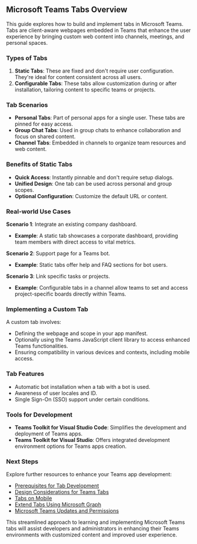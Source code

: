 ## Microsoft Teams Tabs Overview

This guide explores how to build and implement tabs in Microsoft Teams. Tabs are client-aware webpages embedded in Teams that enhance the user experience by bringing custom web content into channels, meetings, and personal spaces.

### Types of Tabs

1. **Static Tabs**: These are fixed and don't require user configuration. They're ideal for content consistent across all users.
2. **Configurable Tabs**: These tabs allow customization during or after installation, tailoring content to specific teams or projects.

### Tab Scenarios

- **Personal Tabs**: Part of personal apps for a single user. These tabs are pinned for easy access.
- **Group Chat Tabs**: Used in group chats to enhance collaboration and focus on shared content.
- **Channel Tabs**: Embedded in channels to organize team resources and web content.

### Benefits of Static Tabs

- **Quick Access**: Instantly pinnable and don't require setup dialogs.
- **Unified Design**: One tab can be used across personal and group scopes.
- **Optional Configuration**: Customize the default URL or content.

### Real-world Use Cases

**Scenario 1**: Integrate an existing company dashboard.
- **Example**: A static tab showcases a corporate dashboard, providing team members with direct access to vital metrics.

**Scenario 2**: Support page for a Teams bot.
- **Example**: Static tabs offer help and FAQ sections for bot users.

**Scenario 3**: Link specific tasks or projects.
- **Example**: Configurable tabs in a channel allow teams to set and access project-specific boards directly within Teams.

### Implementing a Custom Tab

A custom tab involves:
- Defining the webpage and scope in your app manifest.
- Optionally using the Teams JavaScript client library to access enhanced Teams functionalities.
- Ensuring compatibility in various devices and contexts, including mobile access.

### Tab Features

- Automatic bot installation when a tab with a bot is used.
- Awareness of user locales and ID.
- Single Sign-On (SSO) support under certain conditions.

### Tools for Development

- **Teams Toolkit for Visual Studio Code**: Simplifies the development and deployment of Teams apps.
- **Teams Toolkit for Visual Studio**: Offers integrated development environment options for Teams apps creation.

### Next Steps

Explore further resources to enhance your Teams app development:
- [Prerequisites for Tab Development](~/tabs/how-to/tab-requirements.md)
- [Design Considerations for Teams Tabs](~/design/tabs.md)
- [Tabs on Mobile](~/design/tabs-mobile.md#tabs-on-mobile)
- [Extend Tabs Using Microsoft Graph](~/how-to/authentication/tab-sso-graph-api.md)
- [Microsoft Teams Updates and Permissions](../resources/teams-updates.md)

This streamlined approach to learning and implementing Microsoft Teams tabs will assist developers and administrators in enhancing their Teams environments with customized content and improved user experience.